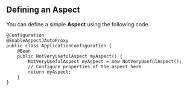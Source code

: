 ## Defining an Aspect

You can define a simple **Aspect** using the following code.

```
@Configuration  
@EnableAspectJAutoProxy  
public class ApplicationConfiguration {
	@Bean  
	public NotVeryUsefulAspect myAspect() {  
		NotVeryUsefulAspect myAspect = new NotVeryUsefulAspect();  
		// Configure properties of the aspect here  
		return myAspect;  
	}
}
```

